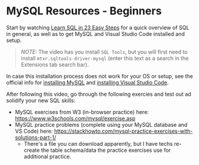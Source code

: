 # MySQL Resources - Beginners
Start by watching [Learn SQL in 23 Easy Steps](https://www.youtube.com/watch?v=Cz3WcZLRaWc) for a quick overview of SQL in general, as well as to get MySQL and Visual Studio Code installed and setup.

> _NOTE:_ The video has you install `SQL Tools`, but you will first need to install `mtxr.sqltools-driver-mysql` (enter this text as a search in the Extensions tab search bar).

In case this installation process does not work for your OS or setup, see the official info for [installing MySQL](https://dev.mysql.com/doc/mysql-installation-excerpt/5.7/en/) and [installing Visual Studio Code](https://code.visualstudio.com/Download).


After following this video, go through the following exercies and test out ad solidify your new SQL skills:
- MySQL exercises from W3 (in-browser practice) here: https://www.w3schools.com/mysql/exercise.asp
- MySQL practice problems (complete using your MySQL database and VS Code) here: https://stackhowto.com/mysql-practice-exercises-with-solutions-part-1/
    - There's a file you can download apparently, but I have techs re-create the table schema/data the practice exercises use for additional practice.
